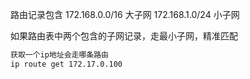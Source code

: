 路由记录包含
172.168.0.0/16  大子网
172.168.1.0/24  小子网

如果路由表中两个包含的子网记录，走最小子网，精准匹配

```bash
获取一个ip地址会走哪条路由
ip route get 172.17.0.100
```

